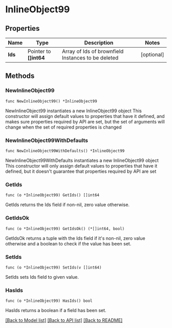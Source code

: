 # InlineObject99

## Properties

Name | Type | Description | Notes
------------ | ------------- | ------------- | -------------
**Ids** | Pointer to **[]int64** | Array of Ids of brownfield Instances to be deleted | [optional] 

## Methods

### NewInlineObject99

`func NewInlineObject99() *InlineObject99`

NewInlineObject99 instantiates a new InlineObject99 object
This constructor will assign default values to properties that have it defined,
and makes sure properties required by API are set, but the set of arguments
will change when the set of required properties is changed

### NewInlineObject99WithDefaults

`func NewInlineObject99WithDefaults() *InlineObject99`

NewInlineObject99WithDefaults instantiates a new InlineObject99 object
This constructor will only assign default values to properties that have it defined,
but it doesn't guarantee that properties required by API are set

### GetIds

`func (o *InlineObject99) GetIds() []int64`

GetIds returns the Ids field if non-nil, zero value otherwise.

### GetIdsOk

`func (o *InlineObject99) GetIdsOk() (*[]int64, bool)`

GetIdsOk returns a tuple with the Ids field if it's non-nil, zero value otherwise
and a boolean to check if the value has been set.

### SetIds

`func (o *InlineObject99) SetIds(v []int64)`

SetIds sets Ids field to given value.

### HasIds

`func (o *InlineObject99) HasIds() bool`

HasIds returns a boolean if a field has been set.


[[Back to Model list]](../README.md#documentation-for-models) [[Back to API list]](../README.md#documentation-for-api-endpoints) [[Back to README]](../README.md)


